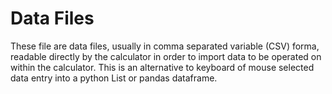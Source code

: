# Data Files
  
These file are data files, usually in comma separated variable (CSV) forma, readable directly by the calculator in order to 
import data to be operated on within the calculator. This is an alternative to keyboard of mouse selected data entry into a 
python List or pandas dataframe.
